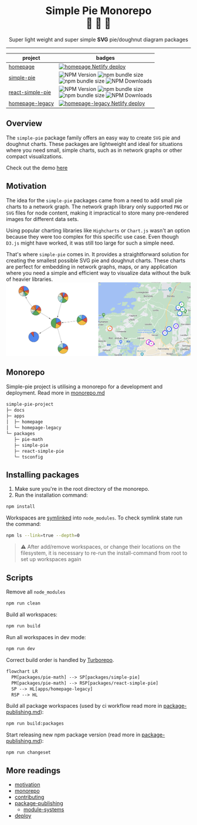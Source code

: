 <div align="center">
  <h1>Simple Pie Monorepo<br/>🔧 🥧 🍩</h1>
  <p>Super light weight and super simple <strong>SVG</strong> pie/doughnut diagram packages</p>
</div>

<hr/>

| project                                                   | badges                                                                                                                                                                                                                                                                                            |
|-----------------------------------------------------------|---------------------------------------------------------------------------------------------------------------------------------------------------------------------------------------------------------------------------------------------------------------------------------------------------|
| [homepage](https://simple-pie.netlify.app/)               | [![homepage Netlify deploy](https://github.com/serjilyashenko/simple-pie-project/actions/workflows/homepage-deploy.yml/badge.svg?branch=master)](https://github.com/serjilyashenko/simple-pie-project/actions/workflows/homepage-deploy.yml)                                                                                                                                                                                                                                                                                                   |
| [simple-pie](./packages/simple-pie/README.md)             | ![NPM Version](https://img.shields.io/npm/v/simple-pie) ![npm bundle size](https://img.shields.io/bundlephobia/minzip/simple-pie) <br/> ![npm bundle size](https://img.shields.io/bundlephobia/min/simple-pie) ![NPM Downloads](https://img.shields.io/npm/dm/simple-pie)                         |
| [react-simple-pie](./packages/react-simple-pie/README.md) | ![NPM Version](https://img.shields.io/npm/v/react-simple-pie) ![npm bundle size](https://img.shields.io/bundlephobia/minzip/react-simple-pie) <br/> ![npm bundle size](https://img.shields.io/bundlephobia/min/react-simple-pie) ![NPM Downloads](https://img.shields.io/npm/dm/react-simple-pie) |
| [homepage-legacy](https://simple-pie-legacy.netlify.app/) | [![homepage-legacy Netlify deploy](https://github.com/serjilyashenko/simple-pie-project/actions/workflows/homepage-legacy-deploy.yml/badge.svg?branch=master)](https://github.com/serjilyashenko/simple-pie-project/actions/workflows/homepage-legacy-deploy.yml)                                 |

## Overview

The `simple-pie` package family offers an easy way to create `SVG` pie and doughnut charts. These packages are lightweight
and ideal for situations where you need small, simple charts, such as in network graphs or other compact visualizations.

Check out the demo [here](https://simple-pie.netlify.app/)

## Motivation

The idea for the `simple-pie` packages came from a need to add small pie charts to a network graph. The network graph
library only supported `PNG` or `SVG` files for node content, making it impractical to store many pre-rendered images for
different data sets.

Using popular charting libraries like `Highcharts` or `Chart.js` wasn't an option because they were too complex for this
specific use case. Even though `D3.js` might have worked, it was still too large for such a simple need.

That's where `simple-pie` comes in. It provides a straightforward solution for creating the smallest possible SVG pie and
doughnut charts. These charts are perfect for embedding in network graphs, maps, or any application where you need
a simple and efficient way to visualize data without the bulk of heavier libraries.
![net and map cases](./docs/images/map-and-net-case.png)

## Monorepo

Simple-pie project is utilising a monorepo for a development and deployment. Read more in [monorepo.md](./docs/monorepo.md)

```tree
simple-pie-project
├─ docs
├─ apps
│  ├─ homepage
│  └─ homepage-legacy
└─ packages
   ├─ pie-math
   ├─ simple-pie
   ├─ react-simple-pie
   └─ tsconfig
```

## Installing packages

1. Make sure you're in the root directory of the monorepo.
2. Run the installation command:
```bash
npm install
```

Workspaces are [symlinked](https://en.wikipedia.org/wiki/Symbolic_link) into `node_modules`.
To check symlink state run the command:
```bash
npm ls --link=true --depth=0
```

> ⚠️ After add/remove workspaces, or change their locations on the filesystem, it is necessary  to re-run the install-command
> from root to set up workspaces again

## Scripts

Remove all `node_modules`
```bash
npm run clean
```

Build all workspaces:
```bash
npm run build
```

Run all workspaces in dev mode:
```bash
npm run dev
```

Correct build order is handled by [Turborepo](https://turbo.build/repo).

```mermaid
flowchart LR
  PM[packages/pie-math] --> SP[packages/simple-pie]
  PM[packages/pie-math] --> RSP[packages/react-simple-pie]
  SP --> HL[apps/homepage-legacy]
  RSP --> HL
```

Build all package workspaces (used by ci workflow read more in [package-publishing.md](./docs/package-publishing.md)):
```bash
npm run build:packages
```

Start releasing new npm package version (read more in [package-publishing.md](./docs/package-publishing.md)):
```bash
npm run changeset
```

## More readings

- [motivation](./docs/motivation.md)
- [monorepo](./docs/monorepo.md)
- [contributing](./docs/contributing.md)
- [package-publishing](./docs/package-publishing.md)
  - [module-systems](./docs/module-systems.md)
- [deploy](./docs/deploy.md)
